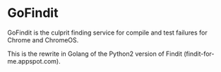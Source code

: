 # GoFindit
GoFindit is the culprit finding service for compile and test failures for Chrome and ChromeOS.

This is the rewrite in Golang of the Python2 version of Findit (findit-for-me.appspot.com).